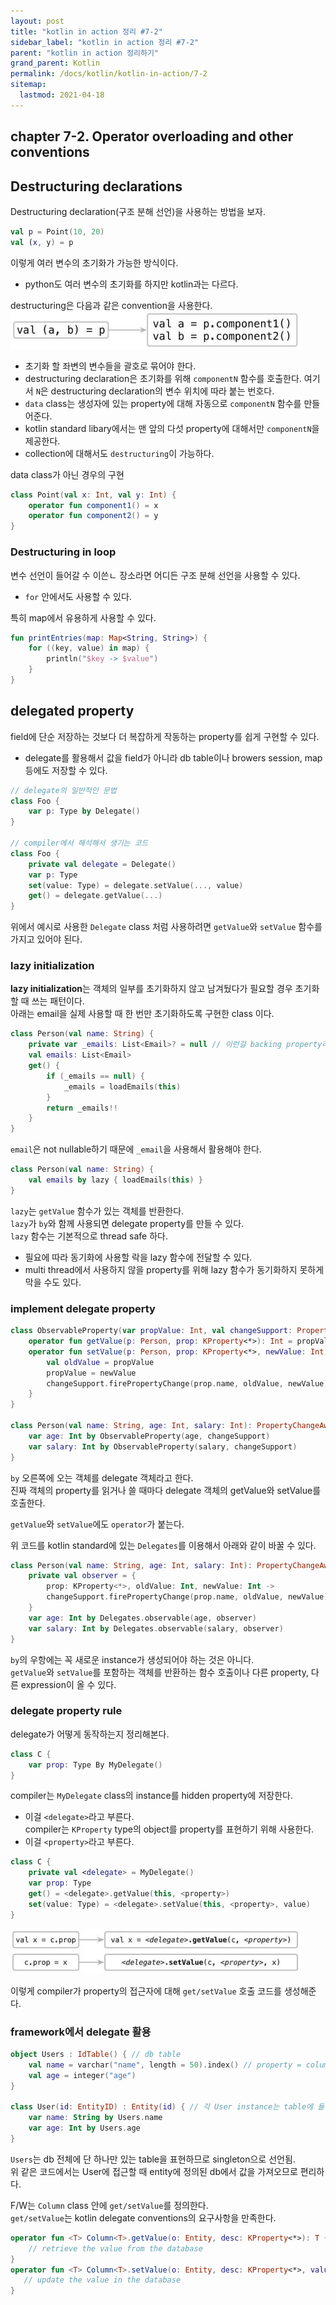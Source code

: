 ```yaml
---
layout: post
title: "kotlin in action 정리 #7-2"
sidebar_label: "kotlin in action 정리 #7-2"
parent: "kotlin in action 정리하기"
grand_parent: Kotlin
permalink: /docs/kotlin/kotlin-in-action/7-2
sitemap:
  lastmod: 2021-04-18
---
```


## chapter 7-2. Operator overloading and other conventions

## Destructuring declarations

Destructuring declaration(구조 분해 선언)을 사용하는 방법을 보자.  
```kotlin
val p = Point(10, 20)
val (x, y) = p
```

이렇게 여러 변수의 초기화가 가능한 방식이다.
- python도 여러 변수의 초기화를 하지만 kotlin과는 다르다.

destructuring은 다음과 같은 convention을 사용한다.  
![destructuring](/images/post/kotlin_in_action/7_1.JPG)

- 초기화 할 좌변의 변수들을 괄호로 묶어야 한다.
- destructuring declaration은 초기화를 위해 `componentN` 함수를 호출한다. 여기서 `N`은 destructuring declaration의 변수 위치에 따라 붙는 번호다.
- `data` class는 생성자에 있는 property에 대해 자동으로 `componentN` 함수를 만들어준다.
- kotlin standard libary에서는 맨 앞의 다섯 property에 대해서만 `componentN`을 제공한다.  
- collection에 대해서도 `destructuring`이 가능하다.

data class가 아닌 경우의 구현
```kotlin
class Point(val x: Int, val y: Int) {
    operator fun component1() = x
    operator fun component2() = y
}
```

### Destructuring in loop

변수 선언이 들어갈 수 이쓴ㄴ 장소라면 어디든 구조 분해 선언을 사용할 수 있다.  
- `for` 안에서도 사용할 수 있다.

특히 map에서 유용하게 사용할 수 있다.
```kotlin
fun printEntries(map: Map<String, String>) {
    for ((key, value) in map) {
        println("$key -> $value")
    }
}
```

## delegated property

field에 단순 저장하는 것보다 더 복잡하게 작동하는 property를 쉽게 구현할 수 있다.  
- delegate를 활용해서 값을 field가 아니라 db table이나 browers session, map 등에도 저장할 수 있다.

```kotlin
// delegate의 일반적인 문법
class Foo {
    var p: Type by Delegate()
}

// compiler에서 해석해서 생기는 코드
class Foo {
    private val delegate = Delegate()
    var p: Type
    set(value: Type) = delegate.setValue(..., value)
    get() = delegate.getValue(...)
}
```

위에서 예시로 사용한 `Delegate` class 처럼 사용하려면 `getValue`와 `setValue` 함수를 가지고 있어야 된다.  

### lazy initialization

**lazy initialization**는 객체의 일부를 초기화하지 않고 남겨뒀다가 필요할 경우 초기화할 때 쓰는 패턴이다.  
아래는 email을 실제 사용할 때 한 번만 초기화하도록 구현한 class 이다.  
```kotlin
class Person(val name: String) {
    private var _emails: List<Email>? = null // 이런걸 backing property라고 함.
    val emails: List<Email>
    get() {
        if (_emails == null) {
            _emails = loadEmails(this)
        }
        return _emails!!
    }
}
```

`email`은 not nullable하기 때문에 `_email`을 사용해서 활용해야 한다.  
```kotlin
class Person(val name: String) {
    val emails by lazy { loadEmails(this) }
}
```

`lazy`는 `getValue` 함수가 있는 객체를 반환한다.  
`lazy`가 `by`와 함께 사용되면 delegate property를 만들 수 있다.  
`lazy` 함수는 기본적으로 thread safe 하다.  
- 필요에 따라 동기화에 사용할 락을 lazy 함수에 전달할 수 있다.
- multi thread에서 사용하지 않을 property를 위해 lazy 함수가 동기화하지 못하게 막을 수도 있다.

### implement delegate property

```kotlin
class ObservableProperty(var propValue: Int, val changeSupport: PropertyChangeSupport) {
    operator fun getValue(p: Person, prop: KProperty<*>): Int = propValue
    operator fun setValue(p: Person, prop: KProperty<*>, newValue: Int) { // KProp은 나중에 다룸. name을 가져올 수 있다는 것만 알자.
        val oldValue = propValue
        propValue = newValue
        changeSupport.firePropertyChange(prop.name, oldValue, newValue) // noti하기 위한 따로 구현된 함수라고만 생각하자
    }
}

class Person(val name: String, age: Int, salary: Int): PropertyChangeAware() {
    var age: Int by ObservableProperty(age, changeSupport)
    var salary: Int by ObservableProperty(salary, changeSupport)
}
```

`by` 오른쪽에 오는 객체를 delegate 객체라고 한다.  
진짜 객체의 property를 읽거나 쓸 때마다 delegate 객체의 getValue와 setValue를 호출한다.  

`getValue`와 `setValue`에도 `operator`가 붙는다.  

위 코드를 kotlin standard에 있는 `Delegates`를 이용해서 아래와 같이 바꿀 수 있다.  
```kotlin
class Person(val name: String, age: Int, salary: Int): PropertyChangeAware() {
    private val observer = {
        prop: KProperty<*>, oldValue: Int, newValue: Int ->
        changeSupport.firePropertyChange(prop.name, oldValue, newValue)
    }
    var age: Int by Delegates.observable(age, observer)
    var salary: Int by Delegates.observable(salary, observer)
}
```

`by`의 우항에는 꼭 새로운 instance가 생성되어야 하는 것은 아니다.  
`getValue`와 `setValue`를 포함하는 객체를 반환하는 함수 호출이나 다른 property, 다른 expression이 올 수 있다.

### delegate property rule

delegate가 어떻게 동작하는지 정리해본다.  
```kotlin
class C {
    var prop: Type By MyDelegate()
}
```

compiler는 `MyDelegate` class의 instance를 hidden property에 저장한다.  
- 이걸 `<delegate>`라고 부른다.  
compiler는 `KProperty` type의 object를 property를 표현하기 위해 사용한다.  
- 이걸 `<property>`라고 부른다.

```kotlin
class C {
    private val <delegate> = MyDelegate()
    var prop: Type
    get() = <delegate>.getValue(this, <property>)
    set(value: Type) = <delegate>.setValue(this, <property>, value)
}
```

![delegate](/images/post/kotlin_in_action/7_2.JPG)

이렇게 compiler가 property의 접근자에 대해 `get/setValue` 호출 코드를 생성해준다.  

### framework에서 delegate 활용

```kotlin
object Users : IdTable() { // db table
    val name = varchar("name", length = 50).index() // property = column
    val age = integer("age")
}

class User(id: EntityID) : Entity(id) { // 각 User instance는 table에 들어있는 구체적인 entity에 해당
    var name: String by Users.name
    var age: Int by Users.age
}
```

`Users`는 db 전체에 단 하나만 있는 table을 표현하므로 singleton으로 선언됨.  
위 같은 코드에서는 User에 접근할 때 entity에 정의된 db에서 값을 가져오므로 편리하다.  

F/W는 `Column` class 안에 `get/setValue`를 정의한다.  
`get/setValue`는 kotlin delegate conventions의 요구사항을 만족한다.  
```kotlin
operator fun <T> Column<T>.getValue(o: Entity, desc: KProperty<*>): T {
    // retrieve the value from the database
}
operator fun <T> Column<T>.setValue(o: Entity, desc: KProperty<*>, value: T) {
   // update the value in the database
}
```